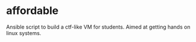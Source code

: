 # affordable
Ansible script to build a ctf-like VM for students. Aimed at getting hands on linux systems.
